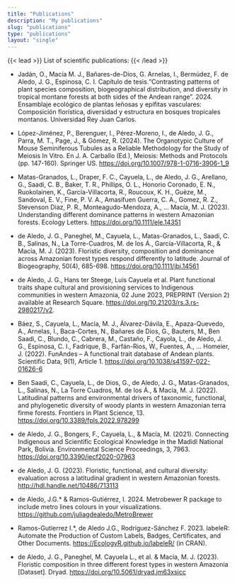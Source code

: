 ```yaml
---
title: "Publications"
description: "My publications"
slug: "publications"
type: "publications"
layout: "single"
---
```


{{< lead >}}
List of scientific publications:
{{< /lead >}}

- Jadán, O., Macía M. J., Bañares-de-Dios, G. Arnelas, I., Bermúdez, F. de Aledo, J. G., Espinosa, C. I. Capítulo de tesis.“Contrasting patterns of plant species composition, biogeographical distribution, and diversity in tropical montane forests at both sides of the Andean range”. 2024. Ensamblaje ecológico de plantas leñosas y epífitas vasculares: Composición florística, diversidad y estructura en bosques tropicales montanos. Universidad Rey Juan Carlos.
  
- López-Jiménez, P., Berenguer, I., Pérez-Moreno, I., de Aledo, J. G., Parra, M. T., Page, J., & Gómez, R. (2024). The Organotypic Culture of Mouse Seminiferous Tubules as a Reliable Methodology for the Study of Meiosis In Vitro. En J. A. Carballo (Ed.), Meiosis: Methods and Protocols (pp. 147-160). Springer US. https://doi.org/10.1007/978-1-0716-3906-1_9
  
- Matas-Granados, L., Draper, F. C., Cayuela, L., de Aledo, J. G., Arellano, G., Saadi, C. B., Baker, T. R., Phillips, O. L., Honorio Coronado, E. N., Ruokolainen, K., García-Villacorta, R., Roucoux, K. H., Guèze, M., Sandoval, E. V., Fine, P. V. A., Amasifuen Guerra, C. A., Gomez, R. Z., Stevenson Diaz, P. R., Monteagudo-Mendoza, A., … Macía, M. J. (2023). Understanding different dominance patterns in western Amazonian forests. Ecology Letters. https://doi.org/10.1111/ele.14351

- de Aledo, J. G., Paneghel, M., Cayuela, L., Matas-Granados, L., Saadi, C. B., Salinas, N., La Torre-Cuadros, M. de los Á., García-Villacorta, R., & Macía, M. J. (2023). Floristic diversity, composition and dominance across Amazonian forest types respond differently to latitude. Journal of Biogeography, 50(4), 685-698. https://doi.org/10.1111/jbi.14561

- de Aledo, J. G., Hans ter Steege, Luis Cayuela et al. Plant functional traits shape cultural and provisioning services to Indigenous communities in western Amazonia, 02 June 2023, PREPRINT (Version 2) available at Research Square. https://doi.org/10.21203/rs.3.rs-2980217/v2. 

- Báez, S., Cayuela, L., Macía, M. J., Álvarez-Dávila, E., Apaza-Quevedo, A., Arnelas, I., Baca-Cortes, N., Bañares de Dios, G., Bauters, M., Ben Saadi, C., Blundo, C., Cabrera, M., Castaño, F., Cayola, L., de Aledo, J. G., Espinosa, C. I., Fadrique, B., Farfán-Rios, W., Fuentes, A., … Homeier, J. (2022). FunAndes – A functional trait database of Andean plants. Scientific Data, 9(1), Article 1. https://doi.org/10.1038/s41597-022-01626-6

- Ben Saadi, C., Cayuela, L., de Dios, G., de Aledo, J. G., Matas-Granados, L., Salinas, N., La Torre Cuadros, M. de los Á., & Macía, M. J. (2022). Latitudinal patterns and environmental drivers of taxonomic, functional, and phylogenetic diversity of woody plants in western Amazonian terra firme forests. Frontiers in Plant Science, 13. https://doi.org/10.3389/fpls.2022.978299

- de Aledo, J. G., Bongers, F., Cayuela, L., & Macía, M. (2021). Connecting Indigenous and Scientific Ecological Knowledge in the Madidi National Park, Bolivia. Environmental Science Proceedings, 3, 7963. https://doi.org/10.3390/iecf2020-07963

- de Aledo, J. G. (2023). Floristic, functional, and cultural diversity: evaluation across a latitudinal gradient in western Amazonian forests. http://hdl.handle.net/10486/713113 

- de Aledo, J.G.* & Ramos-Gutiérrez, I. 2024. Metrobewer R package to include metro lines colours in your visualizations. https://github.com/juliagdealedo/MetroBrewer 
- Ramos-Gutierrez I.*, de Aledo J.G., Rodríguez-Sánchez F. 2023. labeleR: Automate the Production of Custom Labels, Badges, Certificates, and Other Documents. https://EcologyR.github.io/labeleR/ (in CRAN).
- de Aledo, J. G., Paneghel, M. Cayuela L., et al. & Macía, M. J. (2023). Floristic composition in three different forest types in western Amazonia [Dataset]. Dryad. https://doi.org/10.5061/dryad.jm63xsjcc 

